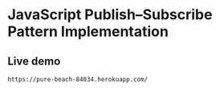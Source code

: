 # JavaScript Publish–Subscribe Pattern Implementation

## Live demo

	https://pure-beach-84034.herokuapp.com/